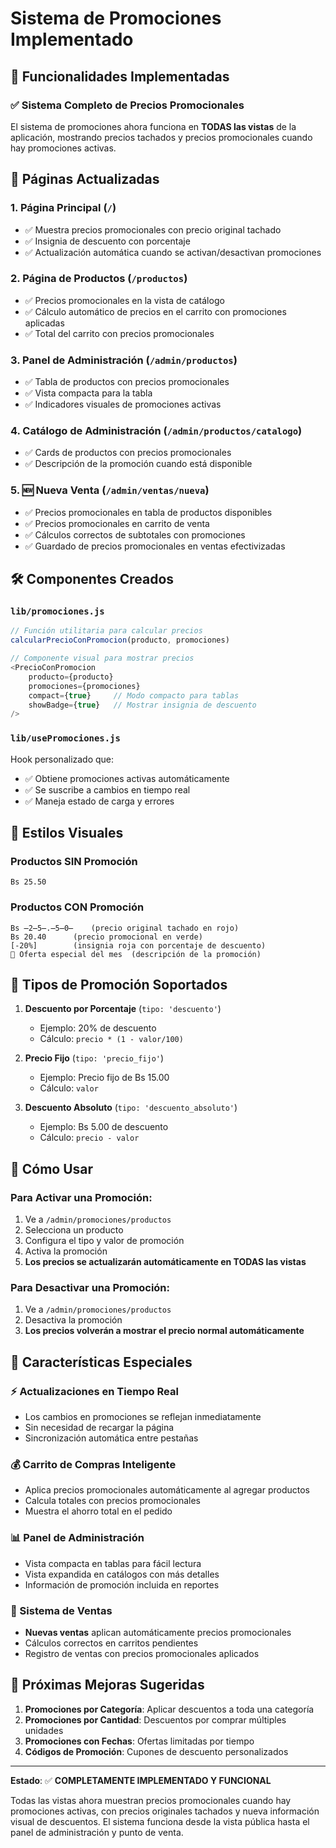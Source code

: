 # Sistema de Promociones Implementado

## 🎯 Funcionalidades Implementadas

### ✅ Sistema Completo de Precios Promocionales

El sistema de promociones ahora funciona en **TODAS las vistas** de la aplicación, mostrando precios tachados y precios promocionales cuando hay promociones activas.

## 📍 Páginas Actualizadas

### 1. **Página Principal** (`/`)
- ✅ Muestra precios promocionales con precio original tachado
- ✅ Insignia de descuento con porcentaje
- ✅ Actualización automática cuando se activan/desactivan promociones

### 2. **Página de Productos** (`/productos`)
- ✅ Precios promocionales en la vista de catálogo
- ✅ Cálculo automático de precios en el carrito con promociones aplicadas
- ✅ Total del carrito con precios promocionales

### 3. **Panel de Administración** (`/admin/productos`)
- ✅ Tabla de productos con precios promocionales
- ✅ Vista compacta para la tabla
- ✅ Indicadores visuales de promociones activas

### 4. **Catálogo de Administración** (`/admin/productos/catalogo`)
- ✅ Cards de productos con precios promocionales
- ✅ Descripción de la promoción cuando está disponible

### 5. **🆕 Nueva Venta** (`/admin/ventas/nueva`)
- ✅ Precios promocionales en tabla de productos disponibles
- ✅ Precios promocionales en carrito de venta
- ✅ Cálculos correctos de subtotales con promociones
- ✅ Guardado de precios promocionales en ventas efectivizadas

## 🛠️ Componentes Creados

### `lib/promociones.js`
```javascript
// Función utilitaria para calcular precios
calcularPrecioConPromocion(producto, promociones)

// Componente visual para mostrar precios
<PrecioConPromocion 
    producto={producto} 
    promociones={promociones}
    compact={true}     // Modo compacto para tablas
    showBadge={true}   // Mostrar insignia de descuento
/>
```

### `lib/usePromociones.js`
Hook personalizado que:
- ✅ Obtiene promociones activas automáticamente
- ✅ Se suscribe a cambios en tiempo real
- ✅ Maneja estado de carga y errores

## 🎨 Estilos Visuales

### Productos SIN Promoción
```
Bs 25.50
```

### Productos CON Promoción
```
Bs ̶2̶5̶.̶5̶0̶    (precio original tachado en rojo)
Bs 20.40      (precio promocional en verde)
[-20%]        (insignia roja con porcentaje de descuento)
🎯 Oferta especial del mes  (descripción de la promoción)
```

## 🔧 Tipos de Promoción Soportados

1. **Descuento por Porcentaje** (`tipo: 'descuento'`)
   - Ejemplo: 20% de descuento
   - Cálculo: `precio * (1 - valor/100)`

2. **Precio Fijo** (`tipo: 'precio_fijo'`)
   - Ejemplo: Precio fijo de Bs 15.00
   - Cálculo: `valor`

3. **Descuento Absoluto** (`tipo: 'descuento_absoluto'`)
   - Ejemplo: Bs 5.00 de descuento
   - Cálculo: `precio - valor`

## 🚀 Cómo Usar

### Para Activar una Promoción:
1. Ve a `/admin/promociones/productos`
2. Selecciona un producto
3. Configura el tipo y valor de promoción
4. Activa la promoción
5. **Los precios se actualizarán automáticamente en TODAS las vistas**

### Para Desactivar una Promoción:
1. Ve a `/admin/promociones/productos`
2. Desactiva la promoción
3. **Los precios volverán a mostrar el precio normal automáticamente**

## 📱 Características Especiales

### ⚡ Actualizaciones en Tiempo Real
- Los cambios en promociones se reflejan inmediatamente
- Sin necesidad de recargar la página
- Sincronización automática entre pestañas

### 💰 Carrito de Compras Inteligente
- Aplica precios promocionales automáticamente al agregar productos
- Calcula totales con precios promocionales
- Muestra el ahorro total en el pedido

### 📊 Panel de Administración
- Vista compacta en tablas para fácil lectura
- Vista expandida en catálogos con más detalles
- Información de promoción incluida en reportes

### 🛒 Sistema de Ventas
- **Nuevas ventas** aplican automáticamente precios promocionales
- Cálculos correctos en carritos pendientes
- Registro de ventas con precios promocionales aplicados

## 🎯 Próximas Mejoras Sugeridas

1. **Promociones por Categoría**: Aplicar descuentos a toda una categoría
2. **Promociones por Cantidad**: Descuentos por comprar múltiples unidades
3. **Promociones con Fechas**: Ofertas limitadas por tiempo
4. **Códigos de Promoción**: Cupones de descuento personalizados

---

**Estado**: ✅ **COMPLETAMENTE IMPLEMENTADO Y FUNCIONAL**

Todas las vistas ahora muestran precios promocionales cuando hay promociones activas, con precios originales tachados y nueva información visual de descuentos. El sistema funciona desde la vista pública hasta el panel de administración y punto de venta.